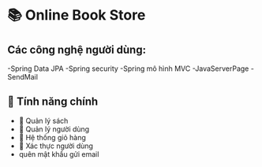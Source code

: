 # 📚 Online Book Store

## Các công nghệ người dùng:
-Spring Data JPA
-Spring security
-Spring mô hình MVC
-JavaServerPage
-SendMail

## 🌟 Tính năng chính
- 📖 Quản lý sách
- 👥 Quản lý người dùng
- 🛒 Hệ thống giỏ hàng
- 🔐 Xác thực người dùng
- quên mật khẩu gửi email
  
